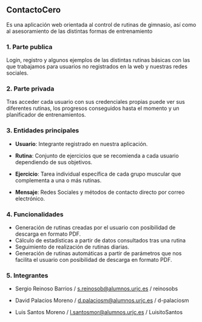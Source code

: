 ## ContactoCero
Es una aplicación web orientada al control de rutinas de gimnasio, así como al asesoramiento de las distintas formas de entrenamiento  

### 1. Parte publica
Login, registro y algunos ejemplos de las distintas rutinas básicas con las que trabajamos para usuarios no registrados en la web y nuestras redes sociales.

### 2. Parte privada
Tras acceder cada usuario con sus credenciales propias puede ver sus diferentes rutinas, los progresos conseguidos hasta el momento y un planificador de entrenamientos.

### 3. Entidades principales
   - **Usuario**: Integrante registrado en nuestra aplicación.

   - **Rutina**: Conjunto de ejercicios que se recomienda a cada usuario dependiendo de sus objetivos.

   - **Ejercicio**: Tarea individual específica de cada grupo muscular que complementa a una o más rutinas.

   - **Mensaje**: Redes Sociales y métodos de contacto directo por correo electrónico. 

### 4. Funcionalidades
   - Generación de rutinas creadas por el usuario con posibilidad de descarga en formato PDF.
   - Cálculo de estadísticas a partir de datos consultados tras una rutina
   - Seguimiento de realización de rutinas diarias.
   - Generación de rutinas automáticas a partir de parámetros que nos facilita el usuario con posibilidad de descarga en formato PDF.
### 5. Integrantes
   * Sergio Reinoso Barrios / s.reinosob@alumnos.urjc.es / reinosobs

   * David Palacios Moreno / d.palaciosm@alumnos.urjc.es / d-palaciosm

   * Luis Santos Moreno / l.santosmor@alumnos.urjc.es / LuisitoSantos
